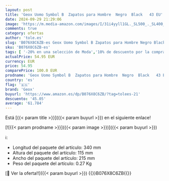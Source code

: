 ```yaml
---
layout: post
title: 'Geox Uomo Symbol B  Zapatos para Hombre  Negro  Black   43 EU'
date: 2024-09-29 21:29:06
image: 'https://m.media-amazon.com/images/I/31i4yyll1GL._SL500_._SL400_.jpg'
comments: true
category: ofertas
author: 'tole.es'
slug: 'B076X8C6ZB-es Geox Uomo Symbol B Zapatos para Hombre Negro Black 43 EU'
sku: 'B076X8C6ZB-es'
tags: [ '-20% en una selección de Moda','10% de descuento por la compra de 2 en Zapatos','Arborist Merchandising Root','Descuento 10€ en la 1ª compra en Moda','Men Top Brands Bestsellers','Moda','Moda Hombre','Self Service','Special Features Stores','Zapatillas casual para hombre','Zapatillas deportivas y de moda para hombre','Zapatos para hombre','c8538d25-3af9-48d3-aeff-5f3ce5572a36_0','c8538d25-3af9-48d3-aeff-5f3ce5572a36_2001','c8538d25-3af9-48d3-aeff-5f3ce5572a36_2801','c8538d25-3af9-48d3-aeff-5f3ce5572a36_6601','c8538d25-3af9-48d3-aeff-5f3ce5572a36_9101','geox','zapatos','🇪🇸', ]
actualPrice: 54.95 EUR
currency: EUR
price: 54.95
comparePrice: 100.0 EUR
prodname: 'Geox Uomo Symbol B  Zapatos para Hombre  Negro  Black   43 EU'
country: 'es'
flag: '🇪🇸'
brand: 'Geox'
buyurl: 'https://www.amazon.es/dp/B076X8C6ZB/?tag=tolees-21'
descuento: '45.05'
average: '61.784'
---
```


Está [{{< param title >}}]({{< param buyurl >}}) en el siguiente enlace!

[![{{< param prodname >}}]({{< param image >}})]({{< param buyurl >}})

ℹ️:

- Longitud del paquete del artículo: 340 mm
- Altura del paquete del artículo: 115 mm
- Ancho del paquete del artículo: 215 mm
- Peso del paquete del artículo: 0.27 Kg

[🛒 Ver la oferta!!]({{< param buyurl >}})
{{<world>}}B076X8C6ZB{{</world>}}
